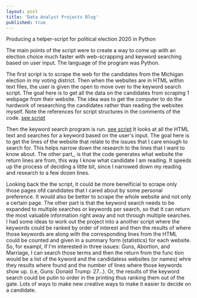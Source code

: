 ```yaml
---
layout: post
title: 'Data Analyst Projects Blog'
published: true
---
```


Producing a helper-script for political election 2020 in Python

The main points of the script were to create a way to come up with an election choice much faster with web-scrapping and keyword searching based on user input. The language of the program was Python.

The first script is to scrape the web for the candidates from the Michigan election in my voting district. Then when the websites are in HTML within text files, the user is given the open to 
move over to the keyword search script. The goal here is to get all the data on the candidates from scraping 1 webpage from their website. The idea was to get the computer to do
the hardwork of researching the candidates rather than reading the websites myself. Note the references for script structures in the comments of the code. [see script](https://github.com/jmb004/jmb004.github.io/blob/master/_posts/keyword_ranking.py)

Then the keyword search program is run. [see script]() It looks at all the HTML text and searches for a keyword based on the user's input. The goal here is to get the lines of the website that relate to the issues that I care enough to search for. This helps narrow down the research to the lines that I want to know about. The other part,, is that the code generates what website the return lines are from, this way I know what candidate I am reading. It speeds up the process of deciding a little bit, since I narrowed down my reading and research to a few dozen lines. 

Looking back the the script, it could be more beneificial to scrape only those pages ofd candidates that I cared about by some personal preference. It would also be better to scrape the whole website and not only a certain page. The other part is that the keyword search needs to be expanded to multiple searches or keywords per search, so that it can return the most valuable information right
away and not through multiple searches. I had some ideas to work out the project into a another script where the keywords could be ranked by order of interest and then the results of where those keywords are along with the corresponding lines from the HTML could be counted and given in a summary form (statistics) for each website. So, for exampl, if I'm interested in three issues: Guns, Abortion, and Marriage, I can search those terms
and then the return from the func tion would be a list of the kyword and the candidatess websites (or names) whre they results where found and the number of lines where those keywords show up. (i.e, Guns: Donald Trump: 27...). Or, the results of the keyword
search could be putin to order in the printing thus ranking them out of the gate. Lots of ways to make new creative ways to make it easier to decide on a candidate.
